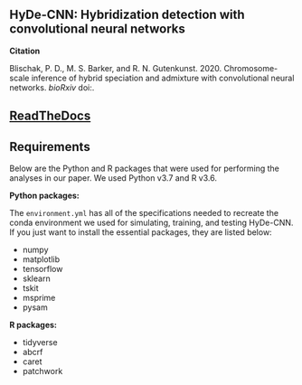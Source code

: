 ## HyDe-CNN: Hybridization detection with convolutional neural networks

**Citation**

Blischak, P. D., M. S. Barker, and R. N. Gutenkunst. 2020. Chromosome-scale
inference of hybrid speciation and admixture with convolutional neural networks.
*bioRxiv* doi:[]().

## [ReadTheDocs](https://pblischak.github.io/hyde-cnn)



## Requirements

Below are the Python and R packages that were used for performing the analyses
in our paper. We used Python v3.7 and R v3.6.

**Python packages:**

The `environment.yml` has all of the specifications needed to recreate the conda
environment we used for simulating, training, and testing HyDe-CNN. If you just
want to install the essential packages, they are listed below:

 - numpy
 - matplotlib
 - tensorflow
 - sklearn
 - tskit
 - msprime
 - pysam

**R packages:**

 - tidyverse
 - abcrf
 - caret
 - patchwork
